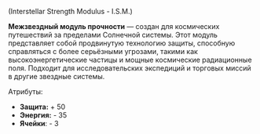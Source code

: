 (Interstellar Strength Modulus - I.S.M.)

**Межзвездный модуль прочности** — создан для космических путешествий за пределами Солнечной системы. Этот модуль представляет собой продвинутую технологию защиты, способную справляться с более серьёзными угрозами, такими как высокоэнергетические частицы и мощные космические радиационные поля. Подходит для исследовательских экспедиций и торговых миссий в другие звездные системы.

Атрибуты:
- **Защита:** + 50
- **Энергия:** - 35
- **Ячейки**: - 3